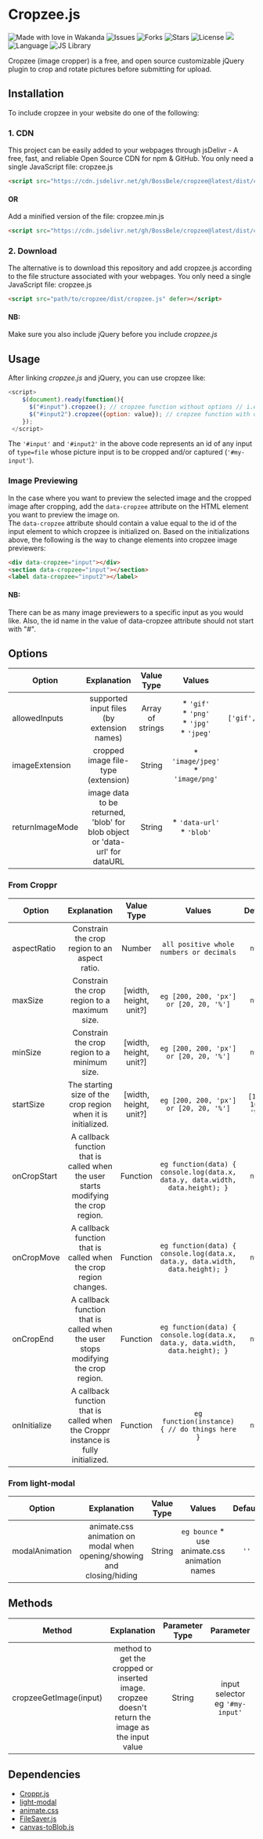 # Cropzee.js

![Made with love in Wakanda](https://madewithlove.now.sh/tz?heart=true&text=Wakanda)
![Issues](https://img.shields.io/github/issues/BossBele/cropzee) ![Forks](https://img.shields.io/github/forks/BossBele/cropzee) ![Stars](https://img.shields.io/github/stars/BossBele/cropzee) ![License](https://img.shields.io/github/license/BossBele/cropzee)  [![](https://data.jsdelivr.com/v2/package/gh/BossBelle/cropzee/badge)](https://www.jsdelivr.com/package/gh/BossBelle/cropzee)
![Language](https://img.shields.io/badge/language-JavaScript-tomato) ![JS Library](https://img.shields.io/badge/library-jQuery-orchid)

Cropzee (image cropper) is a free, and open source customizable jQuery plugin to crop and rotate pictures before submitting for upload.

## Installation
To include cropzee in your website do one of the following:
### 1. CDN
This project can be easily added to your webpages through jsDelivr - A free, fast, and reliable Open Source CDN for npm & GitHub.
You only need a single JavaScript file: cropzee.js
```html 
<script src="https://cdn.jsdelivr.net/gh/BossBele/cropzee@latest/dist/cropzee.js" defer></script>
```
#### OR
Add a minified version of the file: cropzee.min.js
```html 
<script src="https://cdn.jsdelivr.net/gh/BossBele/cropzee@latest/dist/cropzee.min.js" defer></script>
```
### 2. Download
The alternative is to download this repository and add cropzee.js according to the file structure associated with your webpages. You only need a single JavaScript file: cropzee.js
```html 
<script src="path/to/cropzee/dist/cropzee.js" defer></script>
```
#### NB:
Make sure you also include jQuery before you include *cropzee.js*

## Usage
After linking *cropzee.js* and jQuery, you can use cropzee like:
```javascript
<script>
    $(document).ready(function(){
      $("#input").cropzee(); // cropzee function without options // i.e with default option values
      $("#input2").cropzee({option: value}); // cropzee function with options // see available options and their values in 'Options' table below
    });
 </script>
```
The ```'#input'``` and ```'#input2'``` in the above code represents an id of any input of ```type=file``` whose picture input is to be cropped and/or captured (```'#my-input'```).
### Image Previewing
In the case where you want to preview the selected image and the cropped image after cropping, add the ```data-cropzee``` attribute on the HTML element you want to preview the image on.<br/>
The ```data-cropzee``` attribute should contain a value equal to the id of the input element to which cropzee is initialized on.
Based on the initializations above, the following is the way to change elements into cropzee image previewers:
```html
<div data-cropzee="input"></div>
<section data-cropzee="input"></section>
<label data-cropzee="input2"></label>
```
#### NB:
There can be as many image previewers to a specific input as you would like. Also, the id name in the value of data-cropzee attribute should not start with "#".

## Options
| Option  | Explanation | Value Type | Values | Default |
| ------------- | :-: | :-: | :-: | :-: |
| allowedInputs | supported input files (by extension names) | Array of strings | * ```'gif'```<br/>* ```'png'```<br/>* ```'jpg'```<br/>* ```'jpeg'``` | ```['gif','png','jpg','jpeg']``` |
| imageExtension | cropped image file-type (extension) | String | * ```'image/jpeg'```<br/>* ```'image/png'``` | ```'image/jpeg'``` |
| returnImageMode | image data to be returned, 'blob' for blob object or 'data-url' for dataURL | String | * ```'data-url'```<br/>* ```'blob'``` | ```'data-url'``` |
### From Croppr
| Option  | Explanation | Value Type | Values | Default |
| ------------- | :-: | :-: | :-: | :-: |
| aspectRatio | Constrain the crop region to an aspect ratio. | Number |  ```all positive whole numbers or decimals``` | ```null``` |
| maxSize | Constrain the crop region to a maximum size. | [width, height, unit?] |  ```eg [200, 200, 'px'] or [20, 20, '%']``` | ```null``` |
| minSize | Constrain the crop region to a minimum size. | [width, height, unit?] |  ```eg [200, 200, 'px'] or [20, 20, '%']``` | ```null``` |
| startSize | The starting size of the crop region when it is initialized. | [width, height, unit?] |  ```eg [200, 200, 'px'] or [20, 20, '%']``` | ```[100, 100, '%']``` |
| onCropStart | A callback function that is called when the user starts modifying the crop region. | Function |  ```eg function(data) { console.log(data.x, data.y, data.width, data.height); }``` | ```null``` |
| onCropMove | A callback function that is called when the crop region changes. | Function |  ```eg function(data) { console.log(data.x, data.y, data.width, data.height); }``` | ```null``` |
| onCropEnd | A callback function that is called when the user stops modifying the crop region. | Function |  ```eg function(data) { console.log(data.x, data.y, data.width, data.height); }``` | ```null``` |
| onInitialize | A callback function that is called when the Croppr instance is fully initialized. | Function |  ```eg function(instance) { // do things here }``` | ```null``` |
### From light-modal
| Option  | Explanation | Value Type | Values | Default |
| ------------- | :-: | :-: | :-: | :-: |
| modalAnimation | animate.css animation on modal when opening/showing and closing/hiding | String |  ```eg bounce``` * use animate.css animation names | ```''``` |

## Methods
| Method  | Explanation | Parameter Type | Parameter | Return |
| ------------- | :-: | :-: | :-: | :-: |
| cropzeeGetImage(input) | method to get the cropped or inserted image. cropzee doesn't return the image as the input value | String |  input selector eg ```'#my-input'``` | ```blob``` or ```dataURL``` (depends on returnImageMode option) |

## Dependencies
- [Croppr.js](https://github.com/jamesssooi/Croppr.js)
- [light-modal](https://hunzaboy.github.io/Light-Modal)
- [animate.css](https://github.com/daneden/animate.css)
- [FileSaver.js](https://github.com/eligrey/FileSaver.js)
- [canvas-toBlob.js](https://github.com/eligrey/canvas-toBlob.js)
